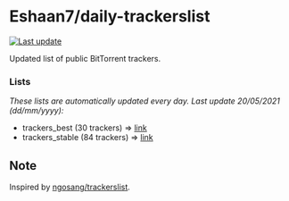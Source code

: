 
# Eshaan7/daily-trackerslist 

[![Last update](https://img.shields.io/badge/Last%20update-20/05/2021-blue.svg)](#)

Updated list of public BitTorrent trackers.

### Lists
*These lists are automatically updated every day. Last update 20/05/2021 (_dd/mm/yyyy_):*

* trackers_best (30 trackers) => [link](https://raw.githubusercontent.com/eshaan7/daily-trackerslist/master/trackers_best.txt)
* trackers_stable (84 trackers) => [link](https://raw.githubusercontent.com/eshaan7/daily-trackerslist/master/trackers_stable.txt)

## Note

Inspired by [ngosang/trackerslist](https://github.com/ngosang/trackerslist).
